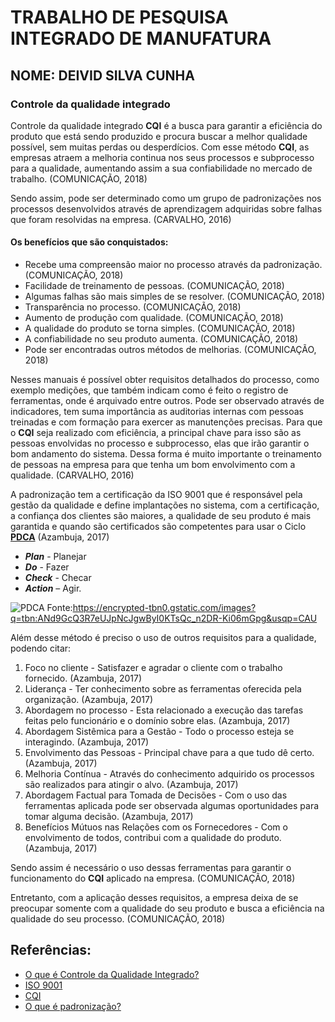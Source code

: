 # TRABALHO DE PESQUISA INTEGRADO DE MANUFATURA

## NOME: DEIVID SILVA CUNHA

### Controle da qualidade integrado

Controle da qualidade integrado **CQI** é a busca para garantir a eficiência do produto que está sendo produzido e procura buscar a melhor qualidade possível, sem muitas perdas ou desperdícios. Com esse método **CQI**, as empresas atraem a melhoria continua nos seus processos e subprocesso para a qualidade, aumentando assim a sua confiabilidade no mercado de trabalho. (COMUNICAÇÃO, 2018)

Sendo assim, pode ser determinado como um grupo de padronizações nos processos desenvolvidos através de aprendizagem adquiridas  sobre falhas que foram resolvidas na empresa. (CARVALHO, 2016)

#### Os benefícios que são conquistados:
* Recebe uma compreensão maior no processo através da padronização. (COMUNICAÇÃO, 2018)
* Facilidade de treinamento de pessoas. (COMUNICAÇÃO, 2018)
* Algumas falhas são mais simples de se resolver. (COMUNICAÇÃO, 2018)
* Transparência no processo. (COMUNICAÇÃO, 2018)
* Aumento de produção com qualidade. (COMUNICAÇÃO, 2018)
* A qualidade do produto se torna simples. (COMUNICAÇÃO, 2018)
* A confiabilidade no seu produto aumenta. (COMUNICAÇÃO, 2018)
* Pode ser encontradas outros métodos de melhorias. (COMUNICAÇÃO, 2018)

Nesses manuais é possível obter requisitos detalhados do processo, como exemplo medições, que também indicam como é feito o registro de ferramentas, onde é arquivado entre outros. 
Pode ser observado através de indicadores, tem suma importância as auditorias internas com pessoas treinadas e com formação para exercer as manutenções precisas.
Para que o **CQI** seja realizado com eficiência, a principal chave para isso são as pessoas envolvidas no processo e subprocesso, elas que irão garantir o bom andamento do sistema. Dessa forma é muito importante o treinamento de pessoas na empresa para que tenha um bom envolvimento com a qualidade. (CARVALHO, 2016)

A padronização tem a certificação da ISO 9001 que é responsável pela gestão da qualidade e define implantações no sistema, com a certificação, a confiança dos clientes são maiores, a qualidade de seu produto é mais garantida e quando são certificados são competentes para usar o Ciclo [**PDCA**](http://www.drb-m.org/PDCA.htm)  (Azambuja, 2017)
* _**Plan**_ - Planejar
* _**Do**_ - Fazer
* _**Check**_ - Checar
* _**Action**_ – Agir.

![PDCA](https://encrypted-tbn0.gstatic.com/images?q=tbn:ANd9GcQ3R7eUJpNcJgwByI0KTsQc_n2DR-Ki06mGpg&usqp=CAU)
Fonte:<https://encrypted-tbn0.gstatic.com/images?q=tbn:ANd9GcQ3R7eUJpNcJgwByI0KTsQc_n2DR-Ki06mGpg&usqp=CAU>


Além desse método é preciso o uso de outros requisitos para a qualidade, podendo citar:
1. Foco no cliente - Satisfazer e agradar o cliente com o trabalho fornecido. (Azambuja, 2017)
2. Liderança - Ter conhecimento sobre as ferramentas oferecida pela organização. (Azambuja, 2017)
3. Abordagem no processo - Esta relacionado a execução das tarefas feitas pelo funcionário e o domínio sobre elas. (Azambuja, 2017)
4. Abordagem Sistêmica para a Gestão - Todo o processo esteja se interagindo. (Azambuja, 2017)
5. Envolvimento das Pessoas  - Principal chave para a que tudo dê certo. (Azambuja, 2017)
6. Melhoria Contínua - Através do conhecimento adquirido os processos são realizados para atingir o alvo. (Azambuja, 2017)
7. Abordagem Factual para Tomada de Decisões - Com o uso das ferramentas aplicada pode ser observada algumas oportunidades para tomar alguma decisão. (Azambuja, 2017)
8. Benefícios Mútuos nas Relações com os Fornecedores - Com o envolvimento de todos, contribui com a qualidade do produto. (Azambuja, 2017)


Sendo assim é necessário o uso dessas ferramentas para garantir o funcionamento do **CQI** aplicado na empresa. (COMUNICAÇÃO, 2018)

Entretanto, com a aplicação desses requisitos, a empresa deixa de se preocupar somente com a qualidade do seu produto e busca a eficiência na qualidade do seu processo. (COMUNICAÇÃO, 2018)


## Referências:
* [O que é Controle da Qualidade Integrado?](https://www.consultoriaiso.org/o-que-e-controle-da-qualidade-integrado/)
* [ISO 9001](https://sgssustentabilidade.com.br/iso-9001-como-ter-uma-gestao-eficiente/?utm_source=google&utm_medium=cpc&utm_campaign=economia_circular&utm_term=economia%20circular&utm_content=google_ads_ec_lr&gclid=Cj0KCQjwg7KJBhDyARIsAHrAXaG9Bw0-yI0cXDov6Dn53T9Oy7PNozScdF3njclz4ckg6aGbSoXZ4qwaAlqlEALw_wcB)
* [CQI](https://www.faacconsultoria.com.br/post/2016/10/20/cqi-continuous-quality-improvement)
* [O que é padronização?](https://terzoni.com.br/leanblog/padronizacao/?gclid=CjwKCAjwmqKJBhAWEiwAMvGt6Gy9sNpjyotg9V27HpoZ7XfzfkPHbBP5EAigm6uBIlKdr0xcLxmK7hoC0hAQAvD_BwEhttps://terzoni.com.br/leanblog/padronizacao/?gclid=CjwKCAjwmqKJBhAWEiwAMvGt6Gy9sNpjyotg9V27HpoZ7XfzfkPHbBP5EAigm6uBIlKdr0xcLxmK7hoC0hAQAvD_BwE)

